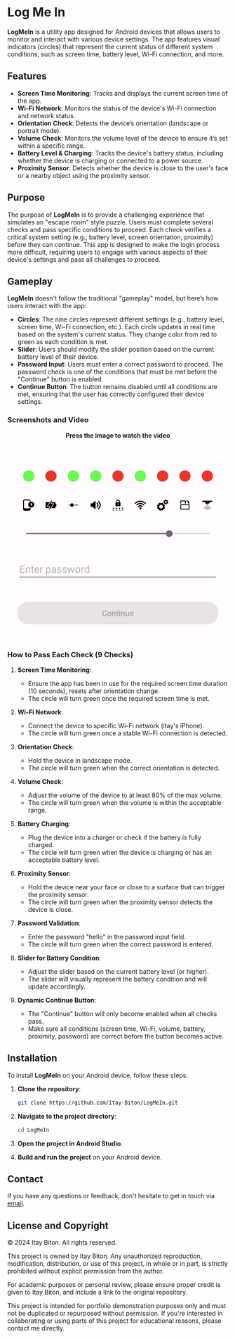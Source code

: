 # Log Me In

**LogMeIn** is a utility app designed for Android devices that allows users to monitor and interact with various device settings. The app features visual indicators (circles) that represent the current status of different system conditions, such as screen time, battery level, Wi-Fi connection, and more.

## Features

- **Screen Time Monitoring**: Tracks and displays the current screen time of the app.
- **Wi-Fi Network**: Monitors the status of the device's Wi-Fi connection and network status.
- **Orientation Check**: Detects the device’s orientation (landscape or portrait mode).
- **Volume Check**: Monitors the volume level of the device to ensure it’s set within a specific range.
- **Battery Level & Charging**: Tracks the device's battery status, including whether the device is charging or connected to a power source.
- **Proximity Sensor**: Detects whether the device is close to the user's face or a nearby object using the proximity sensor.

## Purpose

The purpose of **LogMeIn** is to provide a challenging experience that simulates an "escape room" style puzzle. Users must complete several checks and pass specific conditions to proceed. Each check verifies a critical system setting (e.g., battery level, screen orientation, proximity) before they can continue. This app is designed to make the login process more difficult, requiring users to engage with various aspects of their device's settings and pass all challenges to proceed.

## Gameplay

**LogMeIn** doesn't follow the traditional "gameplay" model, but here’s how users interact with the app:

- **Circles**: The nine circles represent different settings (e.g., battery level, screen time, Wi-Fi connection, etc.). Each circle updates in real time based on the system's current status. They change color from red to green as each condition is met.
- **Slider**: Users should modify the slider position based on the current battery level of their device.
- **Password Input**: Users must enter a correct password to proceed. The password check is one of the conditions that must be met before the "Continue" button is enabled.
- **Continue Button**: The button remains disabled until all conditions are met, ensuring that the user has correctly configured their device settings.

### Screenshots and Video
<p align="center">
   <b>Press the image to watch the video</b>
</p>
<p align="center">
   <a href="https://youtube.com/shorts/_IVv6o5ZVlQ">
    <img src="./Page.png" alt="Watch the video" width="500">
   </a>
</p>

### How to Pass Each Check (9 Checks)

1. **Screen Time Monitoring**:
   - Ensure the app has been in use for the required screen time duration (10 seconds), resets after orientation change.
   - The circle will turn green once the required screen time is met.

2. **Wi-Fi Network**:
   - Connect the device to specific Wi-Fi network (itay's iPhone).
   - The circle will turn green once a stable Wi-Fi connection is detected.

3. **Orientation Check**:
   - Hold the device in landscape mode.
   - The circle will turn green when the correct orientation is detected.

4. **Volume Check**:
   - Adjust the volume of the device to at least 80% of the max volume.
   - The circle will turn green when the volume is within the acceptable range.

5. **Battery Charging**:
   - Plug the device into a charger or check if the battery is fully charged.
   - The circle will turn green when the device is charging or has an acceptable battery level.

6. **Proximity Sensor**:
   - Hold the device near your face or close to a surface that can trigger the proximity sensor.
   - The circle will turn green when the proximity sensor detects the device is close.

7. **Password Validation**:
   - Enter the password "hello" in the password input field.
   - The circle will turn green when the correct password is entered.

8. **Slider for Battery Condition**:
   - Adjust the slider based on the current battery level (or higher).
   - The slider will visually represent the battery condition and will update accordingly.

9. **Dynamic Continue Button**:
   - The "Continue" button will only become enabled when all checks pass.
   - Make sure all conditions (screen time, Wi-Fi, volume, battery, proximity, password) are correct before the button becomes active.

## Installation

To install **LogMeIn** on your Android device, follow these steps:

1. **Clone the repository**:
   ```bash
   git clone https://github.com/Itay-Biton/LogMeIn.git
   ```

2. **Navigate to the project directory**:
   ```bash
   cd LogMeIn
   ```

3. **Open the project in Android Studio**.

4. **Build and run the project** on your Android device.

## Contact

If you have any questions or feedback, don't hesitate to get in touch via [email](mailto:itaybit10@gmail.com).

## License and Copyright

© 2024 Itay Biton. All rights reserved.

This project is owned by Itay Biton. Any unauthorized reproduction, modification, distribution, or use of this project, in whole or in part, is strictly prohibited without explicit permission from the author.

For academic purposes or personal review, please ensure proper credit is given to Itay Biton, and include a link to the original repository.

This project is intended for portfolio demonstration purposes only and must not be duplicated or repurposed without permission. If you're interested in collaborating or using parts of this project for educational reasons, please contact me directly.
